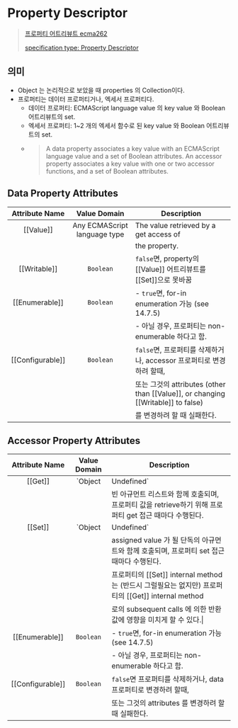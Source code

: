 # Property Descriptor

> [프로퍼티 어트리뷰트 ecma262](https://tc39.es/ecma262/#sec-property-attributes)
>
> [specification type: Property Descriptor](/til/ecmascript/6-2.html#_6-2-5-the-property-descriptor-specification-type)

## 의미

- Object 는 논리적으로 보았을 때 properties 의 Collection이다.
- 프로퍼티는 데이터 프로퍼티거나, 엑세서 프로퍼티다.
  - 데이터 프로퍼티: ECMAScript language value 의 key value 와 Boolean 어트리뷰트의 set.
  - 엑세서 프로퍼티: 1~2 개의 엑세서 함수로 된 key value 와 Boolean 어트리뷰트의 set.
  - > A data property associates a key value with an ECMAScript language value
  and a set of Boolean attributes. An accessor property associates a key value
  with one or two accessor functions, and a set of Boolean attributes.

## Data Property Attributes

Attribute Name | Value Domain | Description |
:--:|:--:|---|
[[Value]]| Any ECMAScript language type | The value retrieved by a get access of|\
 | | |the property.|
[[Writable]] | `Boolean` | `false`면, property의 [[Value]] 어트리뷰트를 [[Set]]으로 못바꿈|
|[[Enumerable]]|`Boolean`| - `true`면, for-in enumeration 가능 (see 14.7.5)|\
 | | |- 아닐 경우, 프로퍼티는 non-enumerable 하다고 함.|
|[[Configurable]] | `Boolean` | `false`면, 프로퍼티를 삭제하거나, accessor 프로퍼티로 변경하려 할때,|\
 | | |또는 그것의 attributes (other than [[Value]], or changing [[Writable]] to false)|\
 | | | 를 변경하려 할 때 실패한다.|

## Accessor Property Attributes

Attribute Name | Value Domain | Description |
:--:|:--:|---|
[[Get]] | `Object|Undefined` | function object 여야 한다. 해당 함수의 [[Call]] internal method는|\
|||빈 아규먼트 리스트와 함께 호출되며, 프로퍼티 값을 retrieve하기 위해 프로퍼티 get 접근 때마다 수행된다.|
[[Set]] | `Object|Undefined` | function object 여야 한다. 해당 함수의 [[Call]] internal method는|\
||| assigned value 가 될 단독의 아규먼트와 함께 호출되며, 프로퍼티 set 접근 때마다 수행된다. |\
||| 프로퍼티의 [[Set]] internal method 는 (반드시 그럴필요는 없지만) 프로퍼티의 [[Get]] internal method|\
|||로의 subsequent calls 에 의한 반환값에 영향을 미치게 할 수 있다.\|
|[[Enumerable]]|`Boolean`| - `true`면, for-in enumeration 가능 (see 14.7.5)|\
 | | |- 아닐 경우, 프로퍼티는 non-enumerable 하다고 함.|
[[Configurable]] | `Boolean` | `false`면 프로퍼티를 삭제하거나, data 프로퍼티로 변경하려 할때,|\
 | | | 또는 그것의 attributes 를 변경하려 할 때 실패한다.|
